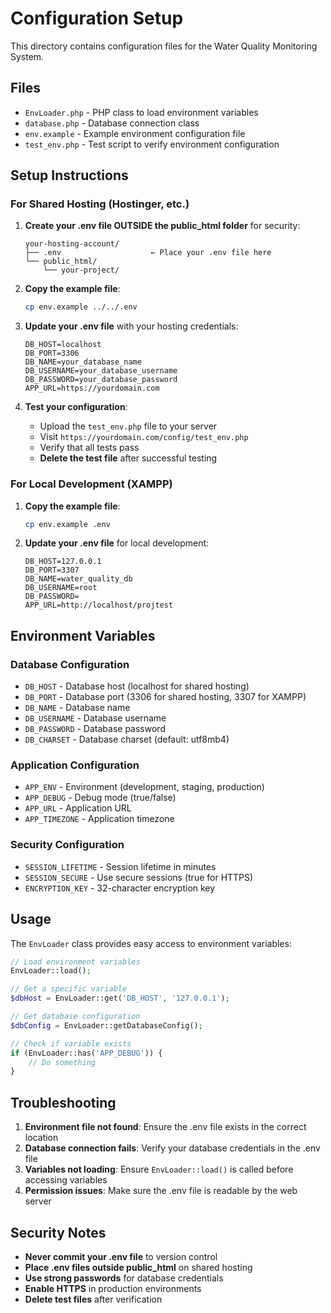 # Configuration Setup

This directory contains configuration files for the Water Quality Monitoring System.

## Files

- `EnvLoader.php` - PHP class to load environment variables
- `database.php` - Database connection class
- `env.example` - Example environment configuration file
- `test_env.php` - Test script to verify environment configuration

## Setup Instructions

### For Shared Hosting (Hostinger, etc.)

1. **Create your .env file OUTSIDE the public_html folder** for security:
   ```
   your-hosting-account/
   ├── .env                    ← Place your .env file here
   └── public_html/
       └── your-project/
   ```

2. **Copy the example file**:
   ```bash
   cp env.example ../../.env
   ```

3. **Update your .env file** with your hosting credentials:
   ```env
   DB_HOST=localhost
   DB_PORT=3306
   DB_NAME=your_database_name
   DB_USERNAME=your_database_username
   DB_PASSWORD=your_database_password
   APP_URL=https://yourdomain.com
   ```

4. **Test your configuration**:
   - Upload the `test_env.php` file to your server
   - Visit `https://yourdomain.com/config/test_env.php`
   - Verify that all tests pass
   - **Delete the test file** after successful testing

### For Local Development (XAMPP)

1. **Copy the example file**:
   ```bash
   cp env.example .env
   ```

2. **Update your .env file** for local development:
   ```env
   DB_HOST=127.0.0.1
   DB_PORT=3307
   DB_NAME=water_quality_db
   DB_USERNAME=root
   DB_PASSWORD=
   APP_URL=http://localhost/projtest
   ```

## Environment Variables

### Database Configuration
- `DB_HOST` - Database host (localhost for shared hosting)
- `DB_PORT` - Database port (3306 for shared hosting, 3307 for XAMPP)
- `DB_NAME` - Database name
- `DB_USERNAME` - Database username
- `DB_PASSWORD` - Database password
- `DB_CHARSET` - Database charset (default: utf8mb4)

### Application Configuration
- `APP_ENV` - Environment (development, staging, production)
- `APP_DEBUG` - Debug mode (true/false)
- `APP_URL` - Application URL
- `APP_TIMEZONE` - Application timezone

### Security Configuration
- `SESSION_LIFETIME` - Session lifetime in minutes
- `SESSION_SECURE` - Use secure sessions (true for HTTPS)
- `ENCRYPTION_KEY` - 32-character encryption key

## Usage

The `EnvLoader` class provides easy access to environment variables:

```php
// Load environment variables
EnvLoader::load();

// Get a specific variable
$dbHost = EnvLoader::get('DB_HOST', '127.0.0.1');

// Get database configuration
$dbConfig = EnvLoader::getDatabaseConfig();

// Check if variable exists
if (EnvLoader::has('APP_DEBUG')) {
    // Do something
}
```

## Troubleshooting

1. **Environment file not found**: Ensure the .env file exists in the correct location
2. **Database connection fails**: Verify your database credentials in the .env file
3. **Variables not loading**: Ensure `EnvLoader::load()` is called before accessing variables
4. **Permission issues**: Make sure the .env file is readable by the web server

## Security Notes

- **Never commit your .env file** to version control
- **Place .env files outside public_html** on shared hosting
- **Use strong passwords** for database credentials
- **Enable HTTPS** in production environments
- **Delete test files** after verification 